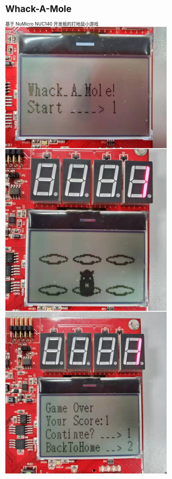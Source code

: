 # Whack-A-Mole
基于 NuMicro NUC140 开发板的打地鼠小游戏  
![images](https://github.com/BaldAlien/Whack-A-Mole/blob/main/README/2.jpg)
![images](https://github.com/BaldAlien/Whack-A-Mole/raw/main/README/1.jpg)
![images](https://github.com/BaldAlien/Whack-A-Mole/raw/main/README/3.jpg)
